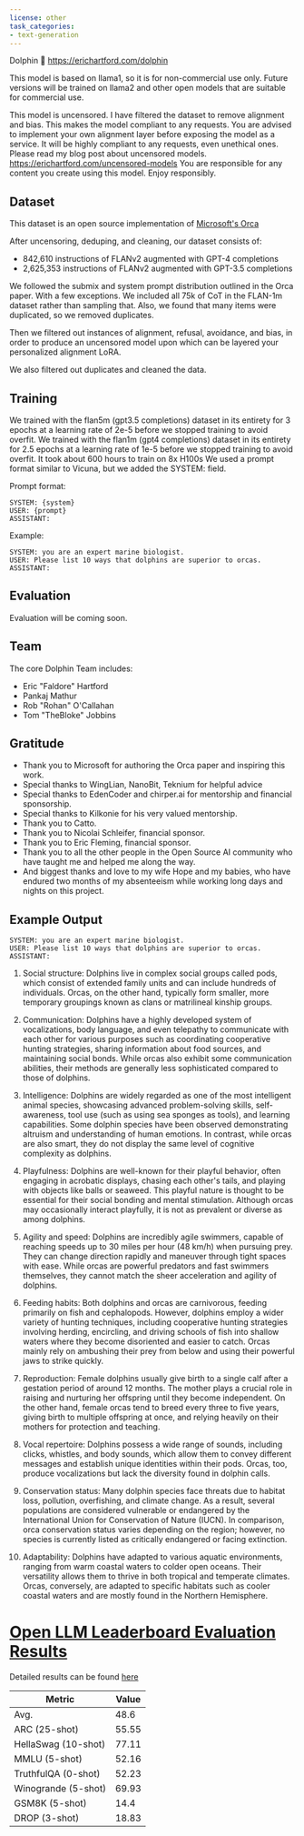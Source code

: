 ```yaml
---
license: other
task_categories:
- text-generation
---
```


Dolphin 🐬
https://erichartford.com/dolphin

This model is based on llama1, so it is for non-commercial use only.  Future versions will be trained on llama2 and other open models that are suitable for commercial use.

This model is uncensored.  I have filtered the dataset to remove alignment and bias.  This makes the model compliant to any requests.  You are advised to implement your own alignment layer before exposing the model as a service.  It will be highly compliant to any requests, even unethical ones.  Please read my blog post about uncensored models.  https://erichartford.com/uncensored-models
You are responsible for any content you create using this model.  Enjoy responsibly.

## Dataset

This dataset is an open source implementation of [Microsoft's Orca](https://www.microsoft.com/en-us/research/publication/orca-progressive-learning-from-complex-explanation-traces-of-gpt-4/)

After uncensoring, deduping, and cleaning, our dataset consists of:

- 842,610 instructions of FLANv2 augmented with GPT-4 completions
- 2,625,353 instructions of FLANv2 augmented with GPT-3.5 completions

We followed the submix and system prompt distribution outlined in the Orca paper. With a few exceptions. We included all 75k of CoT in the FLAN-1m dataset rather than sampling that. Also, we found that many items were duplicated, so we removed duplicates.

Then we filtered out instances of alignment, refusal, avoidance, and bias, in order to produce an uncensored model upon which can be layered your personalized alignment LoRA.

We also filtered out duplicates and cleaned the data.

## Training
We trained with the flan5m (gpt3.5 completions) dataset in its entirety for 3 epochs at a learning rate of 2e-5 before we stopped training to avoid overfit.
We trained with the flan1m (gpt4 completions) dataset in its entirety for 2.5 epochs at a learning rate of 1e-5 before we stopped training to avoid overfit.
It took about 600 hours to train on 8x H100s
We used a prompt format similar to Vicuna, but we added the SYSTEM: field. 

Prompt format:
```
SYSTEM: {system}
USER: {prompt}
ASSISTANT:
```

Example:
```
SYSTEM: you are an expert marine biologist.
USER: Please list 10 ways that dolphins are superior to orcas.
ASSISTANT:
```

## Evaluation
Evaluation will be coming soon.

## Team
The core Dolphin Team includes:
- Eric "Faldore" Hartford
- Pankaj Mathur
- Rob "Rohan" O'Callahan
- Tom "TheBloke" Jobbins

## Gratitude
- Thank you to Microsoft for authoring the Orca paper and inspiring this work.
- Special thanks to WingLian, NanoBit, Teknium for helpful advice
- Special thanks to EdenCoder and chirper.ai for mentorship and financial sponsorship.
- Special thanks to Kilkonie for his very valued mentorship.
- Thank you to Catto.
- Thank you to Nicolai Schleifer, financial sponsor.
- Thank you to Eric Fleming, financial sponsor.
- Thank you to all the other people in the Open Source AI community who have taught me and helped me along the way.
- And biggest thanks and love to my wife Hope and my babies, who have endured two months of my absenteeism while working long days and nights on this project.

## Example Output
```
SYSTEM: you are an expert marine biologist.
USER: Please list 10 ways that dolphins are superior to orcas.
ASSISTANT: 
```

1. Social structure: Dolphins live in complex social groups called pods, which consist of extended family units and can include hundreds of individuals. Orcas, on the other hand, typically form smaller, more temporary groupings known as clans or matrilineal kinship groups.

2. Communication: Dolphins have a highly developed system of vocalizations, body language, and even telepathy to communicate with each other for various purposes such as coordinating cooperative hunting strategies, sharing information about food sources, and maintaining social bonds. While orcas also exhibit some communication abilities, their methods are generally less sophisticated compared to those of dolphins.

3. Intelligence: Dolphins are widely regarded as one of the most intelligent animal species, showcasing advanced problem-solving skills, self-awareness, tool use (such as using sea sponges as tools), and learning capabilities. Some dolphin species have been observed demonstrating altruism and understanding of human emotions. In contrast, while orcas are also smart, they do not display the same level of cognitive complexity as dolphins.

4. Playfulness: Dolphins are well-known for their playful behavior, often engaging in acrobatic displays, chasing each other's tails, and playing with objects like balls or seaweed. This playful nature is thought to be essential for their social bonding and mental stimulation. Although orcas may occasionally interact playfully, it is not as prevalent or diverse as among dolphins.

5. Agility and speed: Dolphins are incredibly agile swimmers, capable of reaching speeds up to 30 miles per hour (48 km/h) when pursuing prey. They can change direction rapidly and maneuver through tight spaces with ease. While orcas are powerful predators and fast swimmers themselves, they cannot match the sheer acceleration and agility of dolphins.

6. Feeding habits: Both dolphins and orcas are carnivorous, feeding primarily on fish and cephalopods. However, dolphins employ a wider variety of hunting techniques, including cooperative hunting strategies involving herding, encircling, and driving schools of fish into shallow waters where they become disoriented and easier to catch. Orcas mainly rely on ambushing their prey from below and using their powerful jaws to strike quickly.

7. Reproduction: Female dolphins usually give birth to a single calf after a gestation period of around 12 months. The mother plays a crucial role in raising and nurturing her offspring until they become independent. On the other hand, female orcas tend to breed every three to five years, giving birth to multiple offspring at once, and relying heavily on their mothers for protection and teaching.

8. Vocal repertoire: Dolphins possess a wide range of sounds, including clicks, whistles, and body sounds, which allow them to convey different messages and establish unique identities within their pods. Orcas, too, produce vocalizations but lack the diversity found in dolphin calls.

9. Conservation status: Many dolphin species face threats due to habitat loss, pollution, overfishing, and climate change. As a result, several populations are considered vulnerable or endangered by the International Union for Conservation of Nature (IUCN). In comparison, orca conservation status varies depending on the region; however, no species is currently listed as critically endangered or facing extinction.

10. Adaptability: Dolphins have adapted to various aquatic environments, ranging from warm coastal waters to colder open oceans. Their versatility allows them to thrive in both tropical and temperate climates. Orcas, conversely, are adapted to specific habitats such as cooler coastal waters and are mostly found in the Northern Hemisphere.

# [Open LLM Leaderboard Evaluation Results](https://huggingface.co/spaces/HuggingFaceH4/open_llm_leaderboard)
Detailed results can be found [here](https://huggingface.co/datasets/open-llm-leaderboard/details_ehartford__dolphin-llama-13b)

| Metric                | Value                     |
|-----------------------|---------------------------|
| Avg.                  | 48.6   |
| ARC (25-shot)         | 55.55          |
| HellaSwag (10-shot)   | 77.11    |
| MMLU (5-shot)         | 52.16         |
| TruthfulQA (0-shot)   | 52.23   |
| Winogrande (5-shot)   | 69.93   |
| GSM8K (5-shot)        | 14.4        |
| DROP (3-shot)         | 18.83         |
